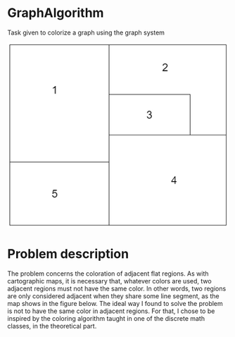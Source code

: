 # GraphAlgorithm
Task given to colorize a graph using the graph system

![](https://github.com/nunopontes06/GraphAlgorithm/blob/3e11d9cbc58da121acd10561eb52c0af4a3387aa/grafo.JPG)

# Problem description
The problem concerns the coloration of adjacent flat regions. As with cartographic maps, it is necessary that, whatever colors are used, two adjacent regions must not have the same color. In other words, two regions are only considered adjacent when they share some line segment, as the map shows in the figure below.
The ideal way I found to solve the problem is not to have the same color in adjacent regions. For that, I chose to be inspired by the coloring algorithm taught in one of the discrete math classes, in the theoretical part.


